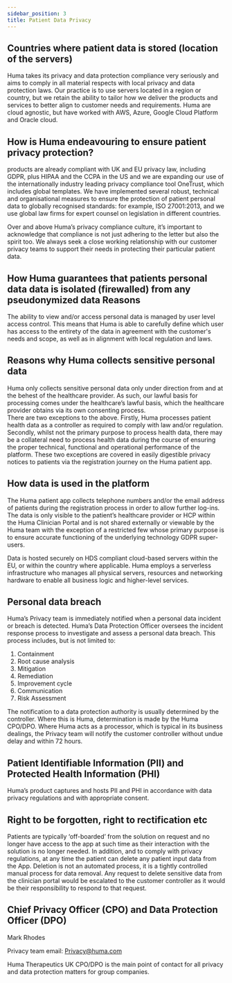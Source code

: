 ```yaml
---
sidebar_position: 3
title: Patient Data Privacy
---
```


## Countries where patient data is stored (location of the servers) 

Huma takes its privacy and data protection compliance very seriously and aims to comply in all material respects with local privacy and data protection laws. Our practice is to use servers located in a region or country, but we retain the ability to tailor how we deliver the products and services to better align to customer needs and requirements. Huma are cloud agnostic, but have worked with AWS, Azure, Google Cloud Platform and Oracle cloud.


## How is Huma endeavouring to ensure patient privacy protection? 

products are already compliant with UK and EU privacy law, including GDPR, plus HIPAA and the CCPA in the US and we are expanding our use of the internationally industry leading privacy compliance tool OneTrust, which includes global templates. We have implemented several robust, technical and organisational measures to ensure the protection of patient personal data to globally recognised standards: for example, ISO 27001:2013, and we use global law firms for expert counsel on legislation in different countries. 


Over and above Huma’s privacy compliance culture, it’s important to acknowledge that compliance is not just adhering to the letter but also the spirit too. We always seek a close working relationship with our customer privacy teams to support their needs in protecting their particular patient data.

## How Huma guarantees that patients personal data  data is isolated (firewalled) from any pseudonymized data Reasons

The ability to view and/or access personal data is managed by user level access control. This means that Huma is able to carefully define which user has access to the entirety of the data in agreement with the customer's needs and scope, as well as in alignment with local regulation and laws.

## Reasons why Huma collects sensitive personal data 

Huma only collects sensitive personal data only under direction from and at the behest of the healthcare provider. As such, our lawful basis for processing comes under the healthcare’s lawful basis, which the healthcare provider obtains via its own consenting process.   
There are two exceptions to the above.  Firstly, Huma processes patient health data as a controller as required to comply with law and/or regulation. Secondly, whilst not the primary purpose to process health data, there may be a collateral need to process health data during the course of ensuring the proper technical, functional and operational performance of the platform. These two exceptions are covered in  easily digestible privacy notices to patients via the registration journey on the Huma patient app. 

## How data is used in the platform

The Huma patient app collects telephone numbers and/or the email address of patients during the registration process in order to allow further log-ins. The data is only visible to the patient’s healthcare provider or HCP within the Huma Clinician Portal and is not shared externally or viewable by the Huma team with the exception of a restricted few whose primary purpose is to ensure accurate functioning of the underlying technology GDPR super-users. 

Data is hosted securely on HDS compliant cloud-based servers within the EU, or within the country where applicable. Huma employs a serverless infrastructure who manages all physical servers, resources and networking hardware to enable all business logic and higher-level services. 

## Personal data breach

Huma’s Privacy team is immediately notified when a personal data incident or breach is detected. Huma’s Data Protection Officer oversees the incident response process to investigate and assess a personal data breach. This process includes, but is not limited to:

1. Containment
2. Root cause analysis
3. Mitigation
4. Remediation
5. Improvement cycle
6. Communication
7. Risk Assessment

The notification to a data protection authority is usually determined by the controller. Where this is Huma, determination is made by the Huma CPO/DPO. Where Huma acts as a processor, which is typical in its business dealings, the Privacy team will notify the customer controller without undue delay and within 72 hours.

## Patient Identifiable Information (PII) and Protected Health Information (PHI)

Huma’s product captures and hosts PII and PHI in accordance with data privacy regulations and with appropriate consent.

## Right to be forgotten, right to rectification etc

Patients are typically ‘off-boarded’ from the solution on request and no longer have access to the app at such time as their interaction with the solution is no longer needed. In addition, and to comply with privacy regulations, at any time the patient can delete any patient input data from the App.  Deletion is not an automated process, it is a tightly controlled manual process for data removal. Any request to delete sensitive data from the clinician portal would be escalated to the customer controller as it would be their responsibility to respond to that request. 


## Chief Privacy Officer (CPO) and Data Protection Officer (DPO)

Mark Rhodes 

Privacy team email: Privacy@huma.com

Huma Therapeutics UK CPO/DPO is the main point of contact for all privacy and data protection matters for group companies.
